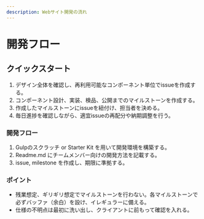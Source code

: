 ```yaml
---
description: Webサイト開発の流れ
---
```


# 開発フロー

## クイックスタート

1. デザイン全体を確認し、再利用可能なコンポーネント単位でissueを作成する。
2. コンポーネント設計、実装、検品、公開までのマイルストーンを作成する。
3. 作成したマイルストーンにissueを紐付け、担当者を決める。
4. 毎日進捗を確認しながら、適宜issueの再配分や納期調整を行う。

### 開発フロー

1. Gulpのスクラッチ or Starter Kit を用いて開発環境を構築する。
2. Readme.md にチームメンバー向けの開発方法を記載する。
3. issue, milestone を作成し、期限に準拠する。

### ポイント

* 残業想定、ギリギリ想定でマイルストーンを行わない。各マイルストーンで必ずバッファ（余白）を設け、イレギュラーに備える。
* 仕様の不明点は最初に洗い出し、クライアントに前もって確認を入れる。

